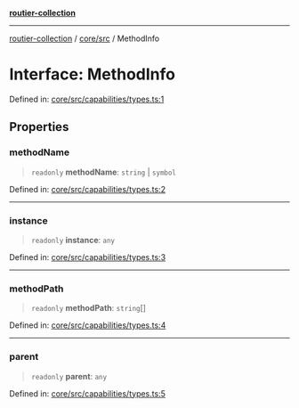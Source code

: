 [**routier-collection**](../../../README.md)

***

[routier-collection](../../../README.md) / [core/src](../README.md) / MethodInfo

# Interface: MethodInfo

Defined in: [core/src/capabilities/types.ts:1](https://github.com/Agrejus/routier/blob/ae307d61bf9883ec014a438be7cbd96d2060d092/core/src/capabilities/types.ts#L1)

## Properties

### methodName

> `readonly` **methodName**: `string` \| `symbol`

Defined in: [core/src/capabilities/types.ts:2](https://github.com/Agrejus/routier/blob/ae307d61bf9883ec014a438be7cbd96d2060d092/core/src/capabilities/types.ts#L2)

***

### instance

> `readonly` **instance**: `any`

Defined in: [core/src/capabilities/types.ts:3](https://github.com/Agrejus/routier/blob/ae307d61bf9883ec014a438be7cbd96d2060d092/core/src/capabilities/types.ts#L3)

***

### methodPath

> `readonly` **methodPath**: `string`[]

Defined in: [core/src/capabilities/types.ts:4](https://github.com/Agrejus/routier/blob/ae307d61bf9883ec014a438be7cbd96d2060d092/core/src/capabilities/types.ts#L4)

***

### parent

> `readonly` **parent**: `any`

Defined in: [core/src/capabilities/types.ts:5](https://github.com/Agrejus/routier/blob/ae307d61bf9883ec014a438be7cbd96d2060d092/core/src/capabilities/types.ts#L5)
